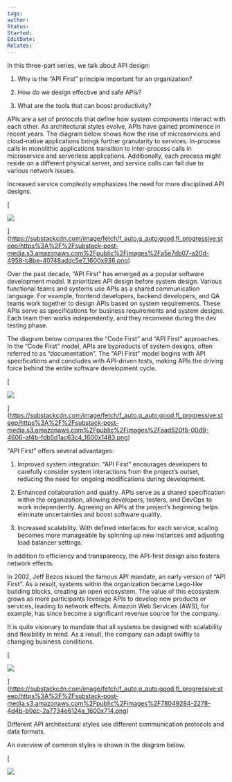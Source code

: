 ```yaml
---
tags: 
author: 
Status: 
Started: 
EditDate: 
Relates:
---
```

In this three-part series, we talk about API design: 

1.  Why is the “API First” principle important for an organization?
    
2.  How do we design effective and safe APIs?
    
3.  What are the tools that can boost productivity?
    

APIs are a set of protocols that define how system components interact with each other. As architectural styles evolve, APIs have gained prominence in recent years. The diagram below shows how the rise of microservices and cloud-native applications brings further granularity to services. In-process calls in monolithic applications transition to inter-process calls in microservice and serverless applications. Additionally, each process might reside on a different physical server, and service calls can fail due to various network issues.

Increased service complexity emphasizes the need for more disciplined API designs.

[

![](https://substackcdn.com/image/fetch/w_1456,c_limit,f_auto,q_auto:good,fl_progressive:steep/https%3A%2F%2Fsubstack-post-media.s3.amazonaws.com%2Fpublic%2Fimages%2Fa5e7db07-a20d-4958-b8be-40748addc5e7_1600x936.png)

](https://substackcdn.com/image/fetch/f_auto,q_auto:good,fl_progressive:steep/https%3A%2F%2Fsubstack-post-media.s3.amazonaws.com%2Fpublic%2Fimages%2Fa5e7db07-a20d-4958-b8be-40748addc5e7_1600x936.png)

Over the past decade, “API First” has emerged as a popular software development model. It prioritizes API design before system design. Various functional teams and systems use APIs as a shared communication language. For example, frontend developers, backend developers, and QA teams work together to design APIs based on system requirements. These APIs serve as specifications for business requirements and system designs. Each team then works independently, and they reconvene during the dev testing phase. 

The diagram below compares the “Code First” and “API First” approaches. In the “Code First” model, APIs are byproducts of system designs, often referred to as “documentation”. The "API First" model begins with API specifications and concludes with API-driven tests, making APIs the driving force behind the entire software development cycle.

[

![](https://substackcdn.com/image/fetch/w_1456,c_limit,f_auto,q_auto:good,fl_progressive:steep/https%3A%2F%2Fsubstack-post-media.s3.amazonaws.com%2Fpublic%2Fimages%2Faad520f5-00d9-4606-af4b-fdb5d1ac63c4_1600x1483.png)

](https://substackcdn.com/image/fetch/f_auto,q_auto:good,fl_progressive:steep/https%3A%2F%2Fsubstack-post-media.s3.amazonaws.com%2Fpublic%2Fimages%2Faad520f5-00d9-4606-af4b-fdb5d1ac63c4_1600x1483.png)

"API First" offers several advantages:

1.  Improved system integration. “API First” encourages developers to carefully consider system interactions from the project’s outset, reducing the need for ongoing modifications during development.
    
2.  Enhanced collaboration and quality. APIs serve as a shared specification within the organization, allowing developers, testers, and DevOps to work independently. Agreeing on APIs at the project’s beginning helps eliminate uncertainties and boost software quality. 
    
3.  Increased scalability. With defined interfaces for each service, scaling becomes more manageable by spinning up new instances and adjusting load balancer settings.
    

In addition to efficiency and transparency, the API-first design also fosters network effects. 

In 2002, Jeff Bezos issued the famous API mandate, an early version of “API First”. As a result, systems within the organization became Lego-like building blocks, creating an open ecosystem. The value of this ecosystem grows as more participants leverage APIs to develop new products or services, leading to network effects. Amazon Web Services (AWS), for example, has since become a significant revenue source for the company.

It is quite visionary to mandate that all systems be designed with scalability and flexibility in mind. As a result, the company can adapt swiftly to changing business conditions.

[

![](https://substackcdn.com/image/fetch/w_1456,c_limit,f_auto,q_auto:good,fl_progressive:steep/https%3A%2F%2Fsubstack-post-media.s3.amazonaws.com%2Fpublic%2Fimages%2F78049284-2278-4d4b-b0ec-2a7734e6124a_1600x714.png)

](https://substackcdn.com/image/fetch/f_auto,q_auto:good,fl_progressive:steep/https%3A%2F%2Fsubstack-post-media.s3.amazonaws.com%2Fpublic%2Fimages%2F78049284-2278-4d4b-b0ec-2a7734e6124a_1600x714.png)

Different API architectural styles use different communication protocols and data formats.

An overview of common styles is shown in the diagram below.

[

![](https://substackcdn.com/image/fetch/w_1456,c_limit,f_auto,q_auto:good,fl_progressive:steep/https%3A%2F%2Fsubstack-post-media.s3.amazonaws.com%2Fpublic%2Fimages%2Fd03a2351-962d-4199-a035-2c09c8ff12f4_1310x1600.png)



